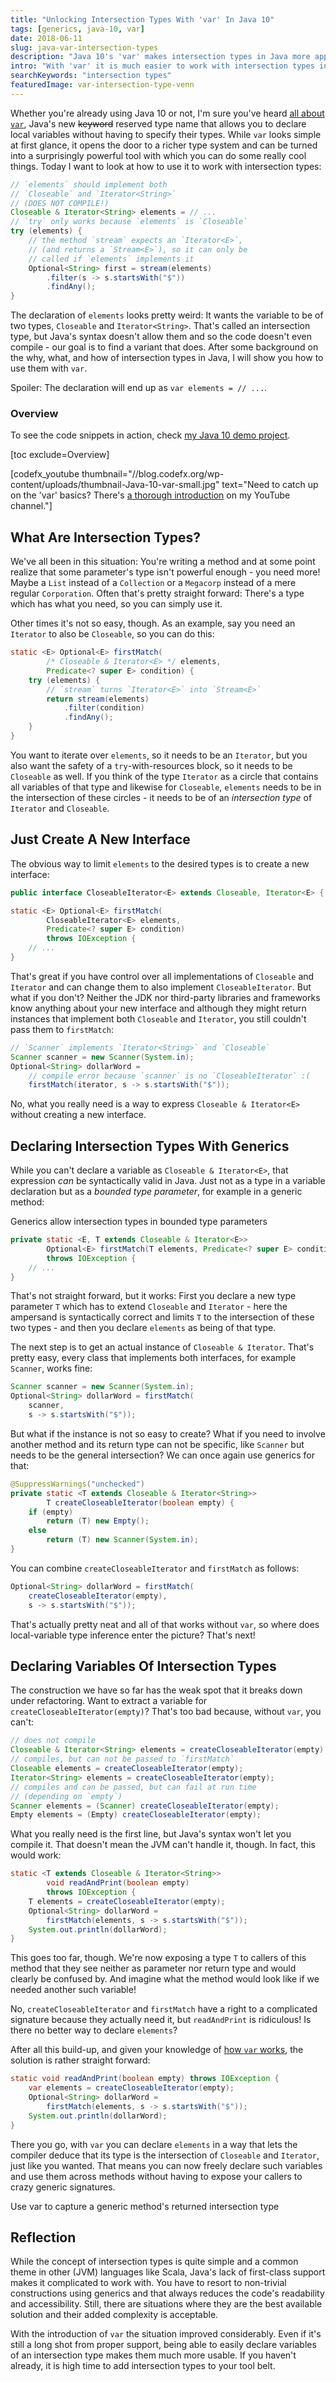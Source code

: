 ```yaml
---
title: "Unlocking Intersection Types With 'var' In Java 10"
tags: [generics, java-10, var]
date: 2018-06-11
slug: java-var-intersection-types
description: "Java 10's 'var' makes intersection types in Java more approachable. Generics tricks are still needed, but 'var' makes it easy to declare such variables."
intro: "With 'var' it is much easier to work with intersection types in Java 10 and later. You still need non-trivial tricks with generics to declare intersection types, but thanks to 'var' it is now easy to create local variables of such types."
searchKeywords: "intersection types"
featuredImage: var-intersection-type-venn
---
```


Whether you're already using Java 10 or not, I'm sure you've heard [all about `var`](java-10-var-type-inference), Java's new ~~keyword~~ reserved type name that allows you to declare local variables without having to specify their types.
While `var` looks simple at first glance, it opens the door to a richer type system and can be turned into a surprisingly powerful tool with which you can do some really cool things.
Today I want to look at how to use it to work with intersection types:

```java
// `elements` should implement both
// `Closeable` and `Iterator<String>`
// (DOES NOT COMPILE!)
Closeable & Iterator<String> elements = // ...
// `try` only works because `elements` is `Closeable`
try (elements) {
	// the method `stream` expects an `Iterator<E>`,
	// (and returns a `Stream<E>`), so it can only be
	// called if `elements` implements it
	Optional<String> first = stream(elements)
		.filter(s -> s.startsWith("$"))
		.findAny();
}
```

The declaration of `elements` looks pretty weird: It wants the variable to be of two types, `Closeable` and `Iterator<String>`.
That's called an intersection type, but Java's syntax doesn't allow them and so the code doesn't even compile - our goal is to find a variant that does.
After some background on the why, what, and how of intersection types in Java, I will show you how to use them with `var`.

Spoiler: The declaration will end up as `var elements = // ...`.

### Overview

To see the code snippets in action, check [my Java 10 demo project](https://github.com/CodeFX-org/demo-java-10).

[toc exclude=Overview]

\[codefx\_youtube thumbnail="//blog.codefx.org/wp-content/uploads/thumbnail-Java-10-var-small.jpg" text="Need to catch up on the 'var' basics?
There's [a thorough introduction](https://www.youtube.com/watch?v=Le1DbpRZdRQ&list=PL_-IO8LOLuNp2stY1qBUtXlfMdJW7wvfT) on my YouTube channel."\]

## What Are Intersection Types?

We've all been in this situation: You're writing a method and at some point realize that some parameter's type isn't powerful enough - you need more!
Maybe a `List` instead of a `Collection` or a `Megacorp` instead of a mere regular `Corporation`.
Often that's pretty straight forward: There's a type which has what you need, so you can simply use it.

Other times it's not so easy, though.
As an example, say you need an `Iterator` to also be `Closeable`, so you can do this:

```java
static <E> Optional<E> firstMatch(
		/* Closeable & Iterator<E> */ elements,
		Predicate<? super E> condition) {
	try (elements) {
		// `stream` turns `Iterator<E>` into `Stream<E>`
		return stream(elements)
			.filter(condition)
			.findAny();
	}
}
```

You want to iterate over `elements`, so it needs to be an `Iterator`, but you also want the safety of a `try`-with-resources block, so it needs to be `Closeable` as well.
If you think of the type `Iterator` as a circle that contains all variables of that type and likewise for `Closeable`, `elements` needs to be in the intersection of these circles - it needs to be of an *intersection type* of `Iterator` and `Closeable`.

<contentimage slug="var-intersection-type-venn"></contentimage>

## Just Create A New Interface

The obvious way to limit `elements` to the desired types is to create a new interface:

```java
public interface CloseableIterator<E> extends Closeable, Iterator<E> { }

static <E> Optional<E> firstMatch(
		CloseableIterator<E> elements,
		Predicate<? super E> condition)
		throws IOException {
	// ...
}
```

That's great if you have control over all implementations of `Closeable` and `Iterator` and can change them to also implement `CloseableIterator`.
But what if you don't?
Neither the JDK nor third-party libraries and frameworks know anything about your new interface and although they might return instances that implement both `Closeable` and `Iterator`, you still couldn't pass them to `firstMatch`:

```java
// `Scanner` implements `Iterator<String>` and `Closeable`
Scanner scanner = new Scanner(System.in);
Optional<String> dollarWord =
	// compile error because `scanner` is no `CloseableIterator` :(
	firstMatch(iterator, s -> s.startsWith("$"));
```

No, what you really need is a way to express `Closeable & Iterator<E>` without creating a new interface.

## Declaring Intersection Types With Generics

While you can't declare a variable as `Closeable & Iterator<E>`, that expression *can* be syntactically valid in Java.
Just not as a type in a variable declaration but as a *bounded type parameter*, for example in a generic method:

<pullquote>Generics allow intersection types in bounded type parameters</pullquote>

```java
private static <E, T extends Closeable & Iterator<E>>
		Optional<E> firstMatch(T elements, Predicate<? super E> condition)
		throws IOException {
	// ...
}
```

That's not straight forward, but it works: First you declare a new type parameter `T` which has to extend `Closeable` and `Iterator` - here the ampersand is syntactically correct and limits `T` to the intersection of these two types - and then you declare `elements` as being of that type.

The next step is to get an actual instance of `Closeable & Iterator`.
That's pretty easy, every class that implements both interfaces, for example `Scanner`, works fine:

```java
Scanner scanner = new Scanner(System.in);
Optional<String> dollarWord = firstMatch(
	scanner,
	s -> s.startsWith("$"));
```

But what if the instance is not so easy to create?
What if you need to involve another method and its return type can not be specific, like `Scanner` but needs to be the general intersection?
We can once again use generics for that:

```java
@SuppressWarnings("unchecked")
private static <T extends Closeable & Iterator<String>>
		T createCloseableIterator(boolean empty) {
	if (empty)
		return (T) new Empty();
	else
		return (T) new Scanner(System.in);
}
```

You can combine `createCloseableIterator` and `firstMatch` as follows:

```java
Optional<String> dollarWord = firstMatch(
	createCloseableIterator(empty),
	s -> s.startsWith("$"));
```

That's actually pretty neat and all of that works without `var`, so where does local-variable type inference enter the picture?
That's next!

## Declaring Variables Of Intersection Types

The construction we have so far has the weak spot that it breaks down under refactoring.
Want to extract a variable for `createCloseableIterator(empty)`?
That's too bad because, without `var`, you can't:

```java
// does not compile
Closeable & Iterator<String> elements = createCloseableIterator(empty);
// compiles, but can not be passed to `firstMatch`
Closeable elements = createCloseableIterator(empty);
Iterator<String> elements = createCloseableIterator(empty);
// compiles and can be passed, but can fail at run time
// (depending on `empty`)
Scanner elements = (Scanner) createCloseableIterator(empty);
Empty elements = (Empty) createCloseableIterator(empty);
```

What you really need is the first line, but Java's syntax won't let you compile it.
That doesn't mean the JVM can't handle it, though.
In fact, this would work:

```java
static <T extends Closeable & Iterator<String>>
		void readAndPrint(boolean empty)
		throws IOException {
	T elements = createCloseableIterator(empty);
	Optional<String> dollarWord =
		firstMatch(elements, s -> s.startsWith("$"));
	System.out.println(dollarWord);
}
```

This goes too far, though.
We're now exposing a type `T` to callers of this method that they see neither as parameter nor return type and would clearly be confused by.
And imagine what the method would look like if we needed another such variable!

No, `createCloseableIterator` and `firstMatch` have a right to a complicated signature because they actually need it, but `readAndPrint` is ridiculous!
Is there no better way to declare `elements`?

After all this build-up, and given your knowledge of [how `var` works](java-10-var-type-inference), the solution is rather straight forward:

```java
static void readAndPrint(boolean empty) throws IOException {
	var elements = createCloseableIterator(empty);
	Optional<String> dollarWord =
		firstMatch(elements, s -> s.startsWith("$"));
	System.out.println(dollarWord);
}
```

There you go, with `var` you can declare `elements` in a way that lets the compiler deduce that its type is the intersection of `Closeable` and `Iterator`, just like you wanted.
That means you can now freely declare such variables and use them across methods without having to expose your callers to crazy generic signatures.

<pullquote>Use var to capture a generic method's returned intersection type</pullquote>

## Reflection

While the concept of intersection types is quite simple and a common theme in other (JVM) languages like Scala, Java's lack of first-class support makes it complicated to work with.
You have to resort to non-trivial constructions using generics and that always reduces the code's readability and accessibility.
Still, there are situations where they are the best available solution and their added complexity is acceptable.

With the introduction of `var` the situation improved considerably.
Even if it's still a long shot from proper support, being able to easily declare variables of an intersection type makes them much more usable.
If you haven't already, it is high time to add intersection types to your tool belt.
